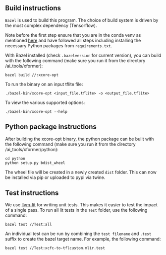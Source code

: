 Build instructions
--

`Bazel` is used to build this program. The choice of build system is
driven by the most complex dependency (Tensorflow). 

Note before the first step ensure that you are in the conda venv as 
mentioned [here](https://github.com/xmos/ai_tools#readme) and 
have followed all steps including installing the necessary Python 
packages from `requirements.txt`.

With Bazel installed (check `.bazelversion` for current version),
you can build with the following command (make sure you run it 
from the directory /ai_tools/xformer):

    bazel build //:xcore-opt

To run the binary on an input tflite  file:

    ./bazel-bin/xcore-opt <input_file.tflite> -o <output_file.tflite>

To view the various supported options:

    ./bazel-bin/xcore-opt --help


Python package instructions
--

After building the xcore-opt binary, the python package can be built
with the following command (make sure you run it from the directory 
/ai_tools/xformer/python):

    cd python
    python setup.py bdist_wheel

The wheel file will be created in a newly created `dist` folder.
This can now be installed via pip or uploaded to pypi via twine.    

Test instructions
--

We use [llvm-lit](https://llvm.org/docs/CommandGuide/lit.html) for writing unit tests. This makes it easier to test the impact of a single pass. To run all lit tests in the `Test` folder, use the following command:

    bazel test //Test:all

An individual test can be run by combining the `test filename` and `.test` suffix to create the bazel target name. For example, the following command:

    bazel test //Test:xcfc-to-tflcustom.mlir.test
